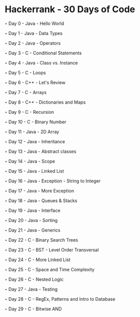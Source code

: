 # Hackerrank - 30 Days of Code

‣ Day 0 - Java - Hello World

‣ Day 1 - Java - Data Types

‣ Day 2 - Java - Operators

‣ Day 3 - C -  Conditional Statements

‣ Day 4 - Java -  Class vs. Instance

‣ Day 5 - C -  Loops

‣ Day 6 - C++ -  Let's Review

‣ Day 7 - C -  Arrays

‣ Day 8 - C++ - Dictionaries and Maps

‣ Day 9 - C -  Recursion

‣ Day 10 - C -  Binary Number

‣ Day 11 - Java - 2D Array

‣ Day 12 - Java - Inheritance

‣ Day 13 - Java - Abstract classes

‣ Day 14 - Java - Scope

‣ Day 15 - Java - Linked List

‣ Day 16 - Java - Exception - String to Integer

‣ Day 17 - Java - More Exception

‣ Day 18 - Java - Queues & Stacks

‣ Day 19 - Java - Interface

‣ Day 20 - Java - Sorting

‣ Day 21 - Java - Generics

‣ Day 22 - C - Binary Search Trees

‣ Day 23 - C - BST - Level Order Transversal

‣ Day 24 - C - More Linked List

‣ Day 25 - C - Space and Time Complexity

‣ Day 26 - C - Nested Logic

‣ Day 27 - Java - Testing

‣ Day 28 - C - RegEx, Patterns and Intro to Database

‣ Day 29 - C - Bitwise AND
